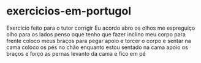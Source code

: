 # exercicios-em-portugol
Exercício feito para o tutor corrigir
Eu acordo
abro os olhos
me espreguiço
olho para os lados
penso oque tenho que fazer
inclino meu corpo para frente 
coloco meus braços para pegar apoio e torcer o corpo e sentar na cama
coloco os pés no chão enquanto estou sentado na cama
apoio os braços e forço as pernas
levanto da cama e fico em pé
